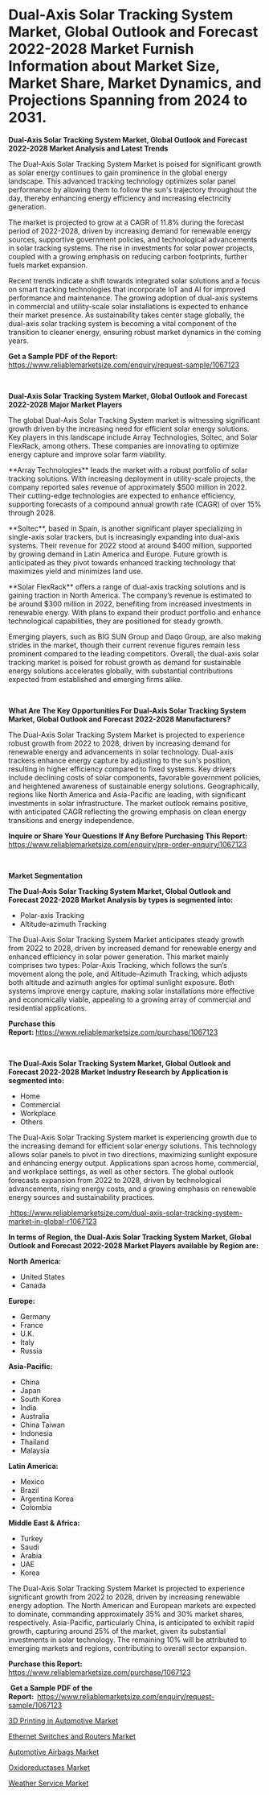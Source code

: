 <p><h1>Dual-Axis Solar Tracking System Market, Global Outlook and Forecast 2022-2028 Market Furnish Information about Market Size, Market Share, Market Dynamics, and Projections Spanning from 2024 to 2031.</h1></p><p><strong>Dual-Axis Solar Tracking System Market, Global Outlook and Forecast 2022-2028 Market Analysis and Latest Trends</strong></p>
<p><p>The Dual-Axis Solar Tracking System Market is poised for significant growth as solar energy continues to gain prominence in the global energy landscape. This advanced tracking technology optimizes solar panel performance by allowing them to follow the sun's trajectory throughout the day, thereby enhancing energy efficiency and increasing electricity generation. </p><p>The market is projected to grow at a CAGR of 11.8% during the forecast period of 2022-2028, driven by increasing demand for renewable energy sources, supportive government policies, and technological advancements in solar tracking systems. The rise in investments for solar power projects, coupled with a growing emphasis on reducing carbon footprints, further fuels market expansion.</p><p>Recent trends indicate a shift towards integrated solar solutions and a focus on smart tracking technologies that incorporate IoT and AI for improved performance and maintenance. The growing adoption of dual-axis systems in commercial and utility-scale solar installations is expected to enhance their market presence. As sustainability takes center stage globally, the dual-axis solar tracking system is becoming a vital component of the transition to cleaner energy, ensuring robust market dynamics in the coming years.</p></p>
<p><strong>Get a Sample PDF of the Report:&nbsp;</strong> <a href="https://www.reliablemarketsize.com/enquiry/request-sample/1067123">https://www.reliablemarketsize.com/enquiry/request-sample/1067123</a></p>
<p>&nbsp;</p>
<p><strong>Dual-Axis Solar Tracking System Market, Global Outlook and Forecast 2022-2028 Major Market Players</strong></p>
<p><p>The global Dual-Axis Solar Tracking System market is witnessing significant growth driven by the increasing need for efficient solar energy solutions. Key players in this landscape include Array Technologies, Soltec, and Solar FlexRack, among others. These companies are innovating to optimize energy capture and improve solar farm viability.</p><p>**Array Technologies** leads the market with a robust portfolio of solar tracking solutions. With increasing deployment in utility-scale projects, the company reported sales revenue of approximately $500 million in 2022. Their cutting-edge technologies are expected to enhance efficiency, supporting forecasts of a compound annual growth rate (CAGR) of over 15% through 2028.</p><p>**Soltec**, based in Spain, is another significant player specializing in single-axis solar trackers, but is increasingly expanding into dual-axis systems. Their revenue for 2022 stood at around $400 million, supported by growing demand in Latin America and Europe. Future growth is anticipated as they pivot towards enhanced tracking technology that maximizes yield and minimizes land use.</p><p>**Solar FlexRack** offers a range of dual-axis tracking solutions and is gaining traction in North America. The company’s revenue is estimated to be around $300 million in 2022, benefiting from increased investments in renewable energy. With plans to expand their product portfolio and enhance technological capabilities, they are positioned for steady growth.</p><p>Emerging players, such as BIG SUN Group and Daqo Group, are also making strides in the market, though their current revenue figures remain less prominent compared to the leading competitors. Overall, the dual-axis solar tracking market is poised for robust growth as demand for sustainable energy solutions accelerates globally, with substantial contributions expected from established and emerging firms alike.</p></p>
<p>&nbsp;</p>
<p><strong>What Are The Key Opportunities For Dual-Axis Solar Tracking System Market, Global Outlook and Forecast 2022-2028 Manufacturers?</strong></p>
<p><p>The Dual-Axis Solar Tracking System Market is projected to experience robust growth from 2022 to 2028, driven by increasing demand for renewable energy and advancements in solar technology. Dual-axis trackers enhance energy capture by adjusting to the sun's position, resulting in higher efficiency compared to fixed systems. Key drivers include declining costs of solar components, favorable government policies, and heightened awareness of sustainable energy solutions. Geographically, regions like North America and Asia-Pacific are leading, with significant investments in solar infrastructure. The market outlook remains positive, with anticipated CAGR reflecting the growing emphasis on clean energy transitions and energy independence.</p></p>
<p><strong>Inquire or Share Your Questions If Any Before Purchasing This Report:</strong> <a href="https://www.reliablemarketsize.com/enquiry/pre-order-enquiry/1067123">https://www.reliablemarketsize.com/enquiry/pre-order-enquiry/1067123</a></p>
<p>&nbsp;</p>
<p><strong>Market Segmentation</strong></p>
<p><strong>The Dual-Axis Solar Tracking System Market, Global Outlook and Forecast 2022-2028 Market Analysis by types is segmented into:</strong></p>
<p><ul><li>Polar-axis Tracking</li><li>Altitude–azimuth Tracking</li></ul></p>
<p><p>The Dual-Axis Solar Tracking System Market anticipates steady growth from 2022 to 2028, driven by increased demand for renewable energy and enhanced efficiency in solar power generation. This market mainly comprises two types: Polar-Axis Tracking, which follows the sun’s movement along the pole, and Altitude–Azimuth Tracking, which adjusts both altitude and azimuth angles for optimal sunlight exposure. Both systems improve energy capture, making solar installations more effective and economically viable, appealing to a growing array of commercial and residential applications.</p></p>
<p><strong>Purchase this Report:&nbsp;</strong><a href="https://www.reliablemarketsize.com/purchase/1067123">https://www.reliablemarketsize.com/purchase/1067123</a></p>
<p>&nbsp;</p>
<p><strong>The Dual-Axis Solar Tracking System Market, Global Outlook and Forecast 2022-2028 Market Industry Research by Application is segmented into:</strong></p>
<p><ul><li>Home</li><li>Commercial</li><li>Workplace</li><li>Others</li></ul></p>
<p><p>The Dual-Axis Solar Tracking System market is experiencing growth due to the increasing demand for efficient solar energy solutions. This technology allows solar panels to pivot in two directions, maximizing sunlight exposure and enhancing energy output. Applications span across home, commercial, and workplace settings, as well as other sectors. The global outlook forecasts expansion from 2022 to 2028, driven by technological advancements, rising energy costs, and a growing emphasis on renewable energy sources and sustainability practices.</p></p>
<p><a href="https://www.reliablemarketsize.com/dual-axis-solar-tracking-system-market-in-global-r1067123">&nbsp;https://www.reliablemarketsize.com/dual-axis-solar-tracking-system-market-in-global-r1067123</a></p>
<p><strong>In terms of Region, the Dual-Axis Solar Tracking System Market, Global Outlook and Forecast 2022-2028 Market Players available by Region are:</strong></p>
<p>
    <p> <strong> North America: </strong>
        <ul>
            <li>United States</li>
            <li>Canada</li>
        </ul>
        </p> 
    <p> <strong> Europe: </strong>
        <ul>
            <li>Germany</li>
            <li>France</li>
            <li>U.K.</li>
            <li>Italy</li>
            <li>Russia</li>
        </ul>
        </p> 
    <p> <strong> Asia-Pacific: </strong>
        <ul>
            <li>China</li>
            <li>Japan</li>
            <li>South Korea</li>
            <li>India</li>
            <li>Australia</li>
            <li>China Taiwan</li>
            <li>Indonesia</li>
            <li>Thailand</li>
            <li>Malaysia</li>
        </ul>
        </p> 
    <p> <strong> Latin America: </strong>
        <ul>
            <li>Mexico</li>
            <li>Brazil</li>
            <li>Argentina Korea</li>
            <li>Colombia</li>
        </ul>
        </p> 
    <p> <strong> Middle East & Africa: </strong>
        <ul>
            <li>Turkey</li>
            <li>Saudi</li>
            <li>Arabia</li>
            <li>UAE</li>
            <li>Korea</li>
        </ul>
    </p>
    </p>
<p><p>The Dual-Axis Solar Tracking System Market is projected to experience significant growth from 2022 to 2028, driven by increasing renewable energy adoption. The North American and European markets are expected to dominate, commanding approximately 35% and 30% market shares, respectively. Asia-Pacific, particularly China, is anticipated to exhibit rapid growth, capturing around 25% of the market, given its substantial investments in solar technology. The remaining 10% will be attributed to emerging markets and regions, contributing to overall sector expansion.</p></p>
<p><strong>Purchase this Report: </strong><a href="https://www.reliablemarketsize.com/purchase/1067123">https://www.reliablemarketsize.com/purchase/1067123</a></p>
<p>&nbsp;<strong>Get a Sample PDF of the Report:&nbsp;&nbsp;</strong><a href="https://www.reliablemarketsize.com/enquiry/request-sample/1067123">https://www.reliablemarketsize.com/enquiry/request-sample/1067123</a></p>
<p><strong></strong></p>
<p><p><a href="https://www.linkedin.com/pulse/3d-printing-automotive-industry-sector-new-technologies-market-pkxzc?trackingId=kDeswFgtTsO%2FTazj4mmkcg%3D%3D">3D Printing in Automotive Market</a></p><p><a href="https://medium.com/@stewart.churchill9078/the-global-ethernet-switches-and-routers-market-is-projected-to-experience-an-annual-growth-rate-e6bdd493c9ff">Ethernet Switches and Routers Market</a></p><p><a href="https://www.linkedin.com/pulse/global-perspectives-automotive-airbags-market-trends-8dqgc?trackingId=355R4UWlTlCHlF90C3r3TA%3D%3D">Automotive Airbags Market</a></p><p><a href="https://issuu.com/reportprime-2/docs/oxidoreductases-market-size-2030.pp_cb22ec6c7146e1">Oxidoreductases Market</a></p><p><a href="https://medium.com/@rasauncoleman1/the-weather-service-market-prioritizes-cost-control-and-efficiency-enhancement-ecd14817e7d4">Weather Service Market</a></p></p>
